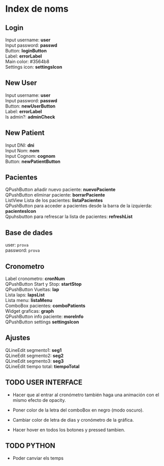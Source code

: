 # Index de noms

## Login

Input username: **user** \
Input password: **passwd** \
Button: **loginButton** \
Label: **errorLabel** \
Main color: #3564b8 \
Settings icon: **settingsIcon**

## New User

Input username: **user** \
Input password: **passwd** \
Button: **newUserButton** \
Label: **errorLabel** \
Is admin?: **adminCheck**

## New Patient

Input DNI: **dni** \
Input Nom: **nom** \
Input Cognom: **cognom** \
Button: **newPatientButton**

## Pacientes

QPushButton añadir nuevo paciente: **nuevoPaciente** \
QPushButton eliminar paciente: **borrarPaciente** \
ListView Lista de los pacientes: **listaPacientes** \
QPushButton para acceder a pacientes desde la barra de la izquierda: **pacientesIcon** \
Qpuhsbutton para refrescar la lista de pacientes: **refreshList**

## Base de dades

user: `prova` \
password: `prova`

## Cronometro

Label cronometro: **cronNum** \
QPushButton Start y Stop: **startStop** \
QPushButton Vueltas: **lap** \
Lista laps: **lapsList** \
Lista menu: **listaMenu** \
ComboBox pacientes: **comboPatients** \
Widget graficas: **graph** \
QPushButton info paciente: **moreInfo** \
QPushButton settings **settingsIcon**

## Ajustes

QLineEdit segmento1: **seg1** \
QLineEdit segmento2: **seg2** \
QLineEdit segmento3: **seg3** \
QLineEdit tiempo total: **tiempoTotal**

## TODO USER INTERFACE

- Hacer que al entrar al cronómetro también haga una animación con el mismo efecto de opacity.

- Poner color de la letra del comboBox en negro (modo oscuro).

- Cambiar color de letra de dias y cronómetro de la gráfica.

- Hacer hover en todos los botones y pressed tambien.

## TODO PYTHON
  
- Poder canviar els temps
